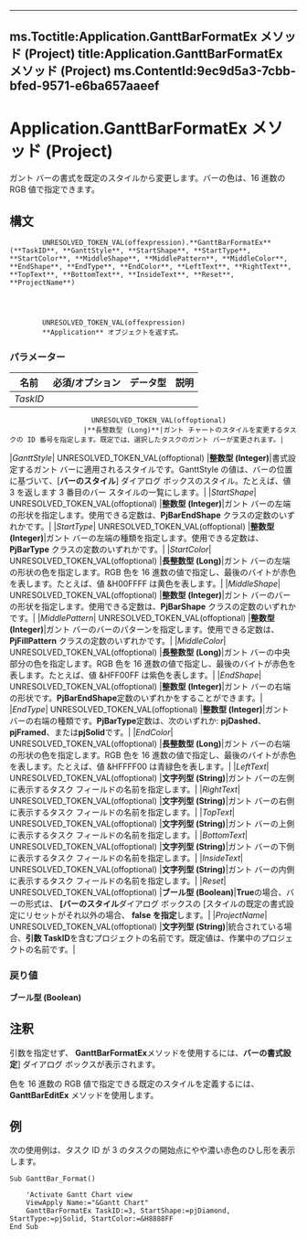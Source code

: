 

---
ms.Toctitle:Application.GanttBarFormatEx メソッド (Project)
title:Application.GanttBarFormatEx メソッド (Project)
ms.ContentId:9ec9d5a3-7cbb-bfed-9571-e6ba657aaeef
---
# Application.GanttBarFormatEx メソッド (Project)




ガント バーの書式を既定のスタイルから変更します。バーの色は、16 進数の RGB 値で指定できます。

## 構文

            UNRESOLVED_TOKEN_VAL(offexpression).**GanttBarFormatEx**(**TaskID**, **GanttStyle**, **StartShape**, **StartType**, **StartColor**, **MiddleShape**, **MiddlePattern**, **MiddleColor**, **EndShape**, **EndType**, **EndColor**, **LeftText**, **RightText**, **TopText**, **BottomText**, **InsideText**, **Reset**, **ProjectName**)




            UNRESOLVED_TOKEN_VAL(offexpression)
            **Application** オブジェクトを返す式。

### パラメーター

|**名前**|**必須/オプション**|**データ型**|**説明**|
|---|---|---|---|
|*TaskID*|
                        UNRESOLVED_TOKEN_VAL(offoptional)
                      |**長整数型 (Long)**|ガント チャートのスタイルを変更するタスクの ID 番号を指定します。既定では、選択したタスクのガント バーが変更されます。|
|*GanttStyle*|
                        UNRESOLVED_TOKEN_VAL(offoptional)
                      |**整数型 (Integer)**|書式設定するガント バーに適用されるスタイルです。GanttStyle の値は、バーの位置に基づいて、[**バーのスタイル**] ダイアログ ボックスのスタイル。たとえば、値 3 を返します 3 番目のバー スタイルの一覧にします。|
|*StartShape*|
                        UNRESOLVED_TOKEN_VAL(offoptional)
                      |**整数型 (Integer)**|ガント バーの左端の形状を指定します。使用できる定数は、**PjBarEndShape** クラスの定数のいずれかです。|
|*StartType*|
                        UNRESOLVED_TOKEN_VAL(offoptional)
                      |**整数型 (Integer)**|ガント バーの左端の種類を指定します。使用できる定数は、**PjBarType** クラスの定数のいずれかです。|
|*StartColor*|
                        UNRESOLVED_TOKEN_VAL(offoptional)
                      |**長整数型 (Long)**|ガント バーの左端の形状の色を指定します。RGB 色を 16 進数の値で指定し、最後のバイトが赤色を表します。たとえば、値 &H00FFFF は黄色を表します。|
|*MiddleShape*|
                        UNRESOLVED_TOKEN_VAL(offoptional)
                      |**整数型 (Integer)**|ガント バーのバーの形状を指定します。使用できる定数は、**PjBarShape** クラスの定数のいずれかです。|
|*MiddlePattern*|
                        UNRESOLVED_TOKEN_VAL(offoptional)
                      |**整数型 (Integer)**|ガント バーのバーのパターンを指定します。使用できる定数は、**PjFillPattern** クラスの定数のいずれかです。|
|*MiddleColor*|
                        UNRESOLVED_TOKEN_VAL(offoptional)
                      |**長整数型 (Long)**|ガント バーの中央部分の色を指定します。RGB 色を 16 進数の値で指定し、最後のバイトが赤色を表します。たとえば、値 &HFF00FF は紫色を表します。|
|*EndShape*|
                        UNRESOLVED_TOKEN_VAL(offoptional)
                      |**整数型 (Integer)**|ガント バーの右端の形状です。**PjBarEndShape**定数のいずれかをすることができます。|
|*EndType*|
                        UNRESOLVED_TOKEN_VAL(offoptional)
                      |**整数型 (Integer)**|ガント バーの右端の種類です。**PjBarType**定数は、次のいずれか: **pjDashed**、 **pjFramed**、または**pjSolid**です。|
|*EndColor*|
                        UNRESOLVED_TOKEN_VAL(offoptional)
                      |**長整数型 (Long)**|ガント バーの右端の形状の色を指定します。RGB 色を 16 進数の値で指定し、最後のバイトが赤色を表します。たとえば、値 &HFFFF00 は青緑色を表します。|
|*LeftText*|
                        UNRESOLVED_TOKEN_VAL(offoptional)
                      |**文字列型 (String)**|ガント バーの左側に表示するタスク フィールドの名前を指定します。|
|*RightText*|
                        UNRESOLVED_TOKEN_VAL(offoptional)
                      |**文字列型 (String)**|ガント バーの右側に表示するタスク フィールドの名前を指定します。|
|*TopText*|
                        UNRESOLVED_TOKEN_VAL(offoptional)
                      |**文字列型 (String)**|ガント バーの上側に表示するタスク フィールドの名前を指定します。|
|*BottomText*|
                        UNRESOLVED_TOKEN_VAL(offoptional)
                      |**文字列型 (String)**|ガント バーの下側に表示するタスク フィールドの名前を指定します。|
|*InsideText*|
                        UNRESOLVED_TOKEN_VAL(offoptional)
                      |**文字列型 (String)**|ガント バーの内側に表示するタスク フィールドの名前を指定します。|
|*Reset*|
                        UNRESOLVED_TOKEN_VAL(offoptional)
                      |**ブール型 (Boolean)**|**True**の場合、バーの形式は、 **[バーのスタイル**ダイアログ ボックスの [スタイルの既定の書式設定にリセットがそれ以外の場合、 **false を指定**します。|
|*ProjectName*|
                        UNRESOLVED_TOKEN_VAL(offoptional)
                      |**文字列型 (String)**|統合されている場合、**引数 TaskID**を含むプロジェクトの名前です。既定値は、作業中のプロジェクトの名前です。|



### 戻り値
**ブール型 (Boolean)**





## 注釈
引数を指定せず、 **GanttBarFormatEx**メソッドを使用するには、**バーの書式設定**] ダイアログ ボックスが表示されます。



色を 16 進数の RGB 値で指定できる既定のスタイルを定義するには、**GanttBarEditEx** メソッドを使用します。



## 例
次の使用例は、タスク ID が 3 のタスクの開始点にやや濃い赤色のひし形を表示します。

```vba
Sub GanttBar_Format() 
 
    'Activate Gantt Chart view 
    ViewApply Name:="&Gantt Chart" 
    GanttBarFormatEx TaskID:=3, StartShape:=pjDiamond, StartType:=pjSolid, StartColor:=&H8888FF
End Sub
```





